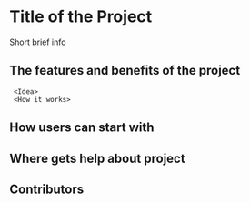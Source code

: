 # Title of the Project #   

Short  brief info

## The features and benefits of the project ##
     <Idea>
     <How it works>
   
## How users can start with ##

## Where gets help about project

## Contributors ##
